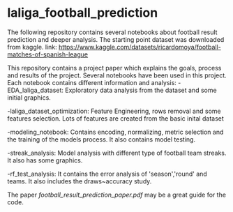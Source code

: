 # laliga_football_prediction
The following repository contains several notebooks about football result prediction and deeper analysis. The starting point dataset was downloaded from kaggle. link: https://www.kaggle.com/datasets/ricardomoya/football-matches-of-spanish-league

This repository contains a project paper which explains the goals, process and results of the project. Several notebooks have been used in this project. 
Each notebook contains different information and analysis:
-EDA_laliga_dataset: Exploratory data analysis from the dataset and some initial graphics. 

-laliga_dataset_optimization: Feature Engineering, rows removal and some features selection. Lots of features are created from the basic inital dataset

-modeling_notebook: Contains encoding, normalizing, metric selection and the training of the models process. It also contains model testing. 

-streak_analysis: Model analysis with different type of football team streaks. It also has some graphics.

-rf_test_analysis: It contains the error analysis of 'season','round' and teams. It also includes the draws~accuracy study.

The paper _football_result_prediction_paper.pdf_ may be a great guide for the code.


